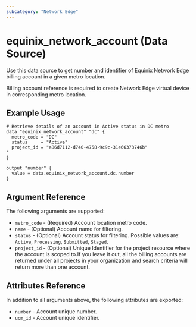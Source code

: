 ```yaml
---
subcategory: "Network Edge"
---
```


# equinix_network_account (Data Source)

Use this data source to get number and identifier of Equinix Network Edge
billing account in a given metro location.

Billing account reference is required to create Network Edge virtual device
in corresponding metro location.

## Example Usage

```hcl
# Retrieve details of an account in Active status in DC metro
data "equinix_network_account" "dc" {
  metro_code = "DC"
  status     = "Active"
  project_id = "a86d7112-d740-4758-9c9c-31e66373746b"
" 
}

output "number" {
  value = data.equinix_network_account.dc.number
}
```

## Argument Reference

The following arguments are supported:

* `metro_code` - (Required) Account location metro code.
* `name` - (Optional) Account name for filtering.
* `status` - (Optional) Account status for filtering. Possible values are: `Active`, `Processing`,
`Submitted`, `Staged`.
* `project_id` - (Optional) Unique Identifier for the project resource where the account is scoped to.If you
leave it out, all the billing accounts are returned under all projects in your organization and search criteria will return more than one account.

## Attributes Reference

In addition to all arguments above, the following attributes are exported:

* `number` - Account unique number.
* `ucm_id` - Account unique identifier.

